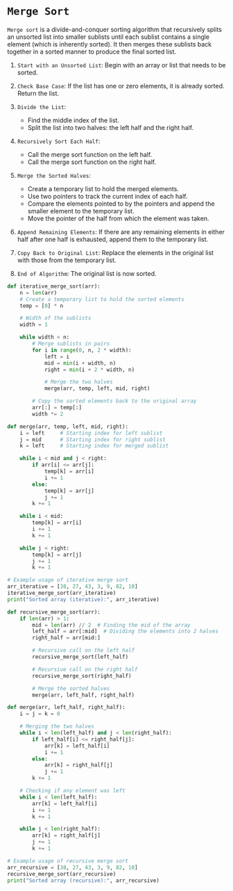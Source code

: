 # `Merge Sort`

`Merge sort` is a divide-and-conquer sorting algorithm that recursively splits an unsorted list into smaller sublists until each sublist contains a single element (which is inherently sorted). It then merges these sublists back together in a sorted manner to produce the final sorted list.

1. `Start with an Unsorted List`: Begin with an array or list that needs to be sorted.

2. `Check Base Case`: If the list has one or zero elements, it is already sorted. Return the list.

3. `Divide the List`: 
   - Find the middle index of the list.
   - Split the list into two halves: the left half and the right half.

4. `Recursively Sort Each Half`: 
   - Call the merge sort function on the left half.
   - Call the merge sort function on the right half.

5. `Merge the Sorted Halves`: 
   - Create a temporary list to hold the merged elements.
   - Use two pointers to track the current index of each half.
   - Compare the elements pointed to by the pointers and append the smaller element to the temporary list.
   - Move the pointer of the half from which the element was taken.

6. `Append Remaining Elements`: If there are any remaining elements in either half after one half is exhausted, append them to the temporary list.

7. `Copy Back to Original List`: Replace the elements in the original list with those from the temporary list.

8. `End of Algorithm`: The original list is now sorted.

```python
def iterative_merge_sort(arr):
    n = len(arr)
    # Create a temporary list to hold the sorted elements
    temp = [0] * n

    # Width of the sublists
    width = 1

    while width < n:
        # Merge sublists in pairs
        for i in range(0, n, 2 * width):
            left = i
            mid = min(i + width, n)
            right = min(i + 2 * width, n)

            # Merge the two halves
            merge(arr, temp, left, mid, right)

        # Copy the sorted elements back to the original array
        arr[:] = temp[:]
        width *= 2

def merge(arr, temp, left, mid, right):
    i = left     # Starting index for left sublist
    j = mid      # Starting index for right sublist
    k = left     # Starting index for merged sublist

    while i < mid and j < right:
        if arr[i] <= arr[j]:
            temp[k] = arr[i]
            i += 1
        else:
            temp[k] = arr[j]
            j += 1
        k += 1

    while i < mid:
        temp[k] = arr[i]
        i += 1
        k += 1

    while j < right:
        temp[k] = arr[j]
        j += 1
        k += 1

# Example usage of iterative merge sort
arr_iterative = [38, 27, 43, 3, 9, 82, 10]
iterative_merge_sort(arr_iterative)
print("Sorted array (iterative):", arr_iterative)
```
```python
def recursive_merge_sort(arr):
    if len(arr) > 1:
        mid = len(arr) // 2  # Finding the mid of the array
        left_half = arr[:mid]  # Dividing the elements into 2 halves
        right_half = arr[mid:]

        # Recursive call on the left half
        recursive_merge_sort(left_half)

        # Recursive call on the right half
        recursive_merge_sort(right_half)

        # Merge the sorted halves
        merge(arr, left_half, right_half)

def merge(arr, left_half, right_half):
    i = j = k = 0

    # Merging the two halves
    while i < len(left_half) and j < len(right_half):
        if left_half[i] <= right_half[j]:
            arr[k] = left_half[i]
            i += 1
        else:
            arr[k] = right_half[j]
            j += 1
        k += 1

    # Checking if any element was left
    while i < len(left_half):
        arr[k] = left_half[i]
        i += 1
        k += 1

    while j < len(right_half):
        arr[k] = right_half[j]
        j += 1
        k += 1

# Example usage of recursive merge sort
arr_recursive = [38, 27, 43, 3, 9, 82, 10]
recursive_merge_sort(arr_recursive)
print("Sorted array (recursive):", arr_recursive)
```